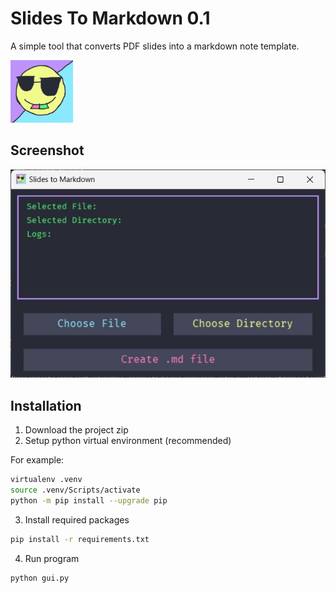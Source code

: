 # Slides To Markdown 0.1

A simple tool that converts PDF slides into a markdown note template.

<img alt="logo" src="assets/logo.png" height=100 width=100>

## Screenshot

<img alt="app screenshot" src="assets/screenshot.jpg">

## Installation

1. Download the project zip
2. Setup python virtual environment (recommended)

For example:
```bash
virtualenv .venv
source .venv/Scripts/activate
python -m pip install --upgrade pip
```
3. Install required packages
```bash
pip install -r requirements.txt
```
4. Run program
```bash
python gui.py
```